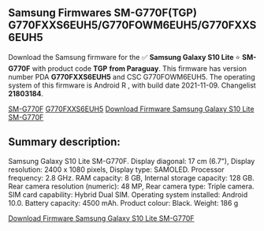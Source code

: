 <h2>Samsung Firmwares SM-G770F(TGP) G770FXXS6EUH5/G770FOWM6EUH5/G770FXXS6EUH5</h2>
Download the Samsung firmware for the ✅ <strong>Samsung Galaxy S10 Lite </strong> ⭐ <strong>SM-G770F</strong> with product code <strong>TGP</strong> <strong> from Paraguay</strong>. This firmware has version number PDA <strong>G770FXXS6EUH5</strong> and CSC G770FOWM6EUH5. The operating system of this firmware is Android R , with build date 2021-11-09. Changelist <strong>21803184</strong>.


[SM-G770F](https://samfirm.shop/samsung/model/SM-G770F)
[G770FXXS6EUH5](https://samfirm.shop/samsung/pda/G770FXXS6EUH5)
[Download Firmware Samsung Galaxy S10 Lite SM-G770F](https://samfirm.shop/samsung/firmware/473005)
<h2>Summary description:</h2>
<p>Samsung Galaxy S10 Lite SM-G770F. Display diagonal: 17 cm (6.7"), Display resolution: 2400 x 1080 pixels, Display type: SAMOLED. Processor frequency: 2.8 GHz. RAM capacity: 8 GB, Internal storage capacity: 128 GB. Rear camera resolution (numeric): 48 MP, Rear camera type: Triple camera. SIM card capability: Hybrid Dual SIM. Operating system installed: Android 10.0. Battery capacity: 4500 mAh. Product colour: Black. Weight: 186 g</p>


[Download Firmware Samsung Galaxy S10 Lite SM-G770F](https://samfirm.shop/samsung/firmware/473005)
